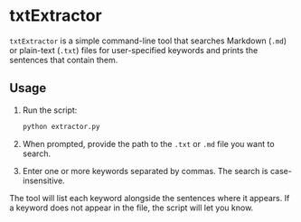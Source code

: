 # txtExtractor

`txtExtractor` is a simple command-line tool that searches Markdown (`.md`) or
plain-text (`.txt`) files for user-specified keywords and prints the sentences
that contain them.

## Usage

1. Run the script:

   ```bash
   python extractor.py
   ```

2. When prompted, provide the path to the `.txt` or `.md` file you want to
   search.
3. Enter one or more keywords separated by commas. The search is
   case-insensitive.

The tool will list each keyword alongside the sentences where it appears. If a
keyword does not appear in the file, the script will let you know.
